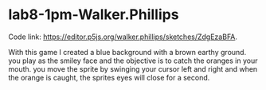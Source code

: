 # lab8-1pm-Walker.Phillips


Code link: https://editor.p5js.org/walker.phillips/sketches/ZdgEzaBFA.

With this game I created a blue background with a brown earthy ground. you play as the smiley face and the objective is to catch the oranges in your mouth.
you move the sprite by swinging your cursor left and right and when the orange is caught, the sprites eyes will close for a second.
